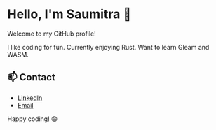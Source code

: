 # Hello, I'm Saumitra 👋

Welcome to my GitHub profile! 

I like coding for fun. Currently enjoying Rust. Want to learn Gleam and WASM.

## 📫 Contact

- [LinkedIn](https://www.linkedin.com/in/saumitra-lohokare)
- [Email](mailto:saumitra.lohokare@gmail.com)

Happy coding! 😄
